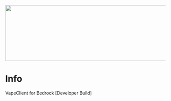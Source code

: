 <p align="center">
	<img width="755" height="175" src="assets/images/logo.png">
</p>

# Info
VapeClient for Bedrock
[Developer Build]